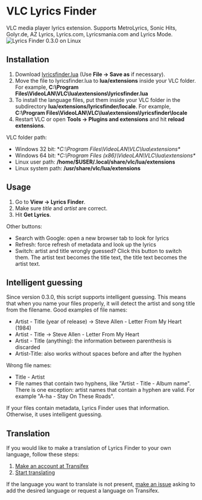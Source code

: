 VLC Lyrics Finder
==============

VLC media player lyrics extension. Supports MetroLyrics, Sonic Hits, Golyr.de, AZ Lyrics, Lyrics.com, Lyricsmania.com and Lyrics Mode.
![Lyrics Finder 0.3.0 on Linux](http://hugsmile.eu/file/lyricsfinder/screenshot-v030.png)

Installation
-------------
1. Download [lyricsfinder.lua](https://raw.githubusercontent.com/Smile4ever/VLC-Lyrics-Finder/master/lyricsfinder.lua) (Use **File -> Save as** if necessary).
2. Move the file to lyricsfinder.lua to **lua/extensions** inside your VLC folder. For example, **C:\Program Files\VideoLAN\VLC\lua\extensions\lyricsfinder.lua**
3. To install the language files, put them inside your VLC folder in the subdirectory **lua/extensions/lyricsfinder/locale**. For example, **C:\Program Files\VideoLAN\VLC\lua\extensions\lyricsfinder\locale**
3. Restart VLC or open **Tools -> Plugins and extensions** and hit **reload extensions**.

VLC folder path:

* Windows 32 bit: **C:\Program Files\VideoLAN\VLC\lua\extensions\**
* Windows 64 bit: **C:\Program Files (x86)\VideoLAN\VLC\lua\extensions\**
* Linux user path: **/home/$USER/.local/share/vlc/lua/extensions**
* Linux system path: **/usr/share/vlc/lua/extensions**

Usage
-------
1. Go to **View -> Lyrics Finder**.
2. Make sure *title* and *artist* are correct.
3. Hit **Get Lyrics**.

Other buttons:

* Search with Google: open a new browser tab to look for lyrics
* Refresh: force refresh of metadata and look up the lyrics
* Switch: artist and title wrongly guessed? Click this button to switch them. The artist text becomes the title text, the title text becomes the artist text.

Intelligent guessing
--------------------
Since version 0.3.0, this script supports intelligent guessing. This means that when you name your files properly, it will detect the artist and song title from the filename. Good examples of file names:

* Artist - Title (year of release) -> Steve Allen - Letter From My Heart (1984)
* Artist - Title -> Steve Allen - Letter From My Heart
* Artist - Title (anything): the information between parenthesis is discarded
* Artist-Title: also works without spaces before and after the hyphen


Wrong file names:
* Title - Artist
* File names that contain two hyphens, like "Artist - Title - Album name". There is one exception: artist names that contain a hyphen are valid. For example "A-ha - Stay On These Roads".

If your files contain metadata, Lyrics Finder uses that information. Otherwise, it uses intelligent guessing.

Translation
-------
If you would like to make a translation of Lyrics Finder to your own language, follow these steps:

1. [Make an account at Transifex](https://www.transifex.com/signup/)
2. [Start translating](https://www.transifex.com/projects/p/vlc-lyrics-finder/)

If the language you want to translate is not present, [make an issue](https://github.com/Smile4ever/VLC-Lyrics-Finder/issues) asking to add the desired language or request a language on Transifex.